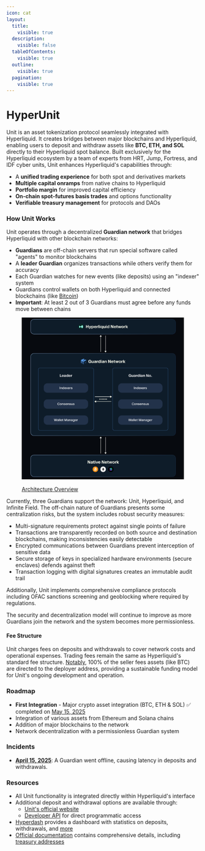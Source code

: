 ```yaml
---
icon: cat
layout:
  title:
    visible: true
  description:
    visible: false
  tableOfContents:
    visible: true
  outline:
    visible: true
  pagination:
    visible: true
---
```


# HyperUnit

Unit is an asset tokenization protocol seamlessly integrated with Hyperliquid. It creates bridges between major blockchains and Hyperliquid, enabling users to deposit and withdraw assets like **BTC, ETH, and SOL** directly to their Hyperliquid spot balance. Built exclusively for the Hyperliquid ecosystem by a team of experts from HRT, Jump, Fortress, and IDF cyber units, Unit enhances Hyperliquid's capabilities through:

* A **unified trading experience** for both spot and derivatives markets
* **Multiple capital onramps** from native chains to Hyperliquid
* **Portfolio margin** for improved capital efficiency
* **On-chain spot-futures basis trades** and options functionality
* **Verifiable treasury management** for protocols and DAOs

### How Unit Works

Unit operates through a decentralized **Guardian network** that bridges Hyperliquid with other blockchain networks:

* **Guardians** are off-chain servers that run special software called "agents" to monitor blockchains
* A **leader Guardian** organizes transactions while others verify them for accuracy
* Each Guardian watches for new events (like deposits) using an "indexer" system
* Guardians control wallets on both Hyperliquid and connected blockchains (like [Bitcoin](https://docs.hyperunit.xyz/developers/key-addresses/mainnet/bitcoin))
* **Important**: At least 2 out of 3 Guardians must agree before any funds move between chains

<figure><img src="../.gitbook/assets/image (2).png" alt=""><figcaption><p><a href="https://docs.hyperunit.xyz/architecture/quickstart">Architecture Overview</a></p></figcaption></figure>

Currently, three Guardians support the network: Unit, Hyperliquid, and Infinite Field. The off-chain nature of Guardians presents some centralization risks, but the system includes robust security measures:

* Multi-signature requirements protect against single points of failure
* Transactions are transparently recorded on both source and destination blockchains, making inconsistencies easily detectable
* Encrypted communications between Guardians prevent interception of sensitive data
* Secure storage of keys in specialized hardware environments (secure enclaves) defends against theft
* Transaction logging with digital signatures creates an immutable audit trail

Additionally, Unit implements comprehensive compliance protocols including OFAC sanctions screening and geoblocking where required by regulations.

The security and decentralization model will continue to improve as more Guardians join the network and the system becomes more permissionless.

#### Fee Structure

Unit charges fees on deposits and withdrawals to cover network costs and operational expenses. Trading fees remain the same as Hyperliquid's standard fee structure. [Notably](https://x.com/cainosullivan/status/1891360551424721171), 100% of the seller fees assets (like BTC) are directed to the deployer address, providing a sustainable funding model for Unit's ongoing development and operation.

### Roadmap

* **First Integration** - Major crypto asset integration (BTC, ETH & SOL) ✅ completed on [May 15, 2025](https://x.com/hyperunit/status/1922801777407295658)
* Integration of various assets from Ethereum and Solana chains
* Addition of major blockchains to the network
* Network decentralization with a permissionless Guardian system

### Incidents

* [**April 15, 2025**](https://x.com/hyperunit/status/1912093926065856562): A Guardian went offline, causing latency in deposits and withdrawals.

### Resources

* All Unit functionality is integrated directly within Hyperliquid's interface
* Additional deposit and withdrawal options are available through:
  * [Unit's official website](https://app.hyperunit.xyz/)
  * [Developer API](https://docs.hyperunit.xyz/developers/api) for direct programmatic access
* [Hyperdash](https://unit.hyperdash.info/) provides a dashboard with statistics on deposits, withdrawals, and [more](https://x.com/hypurrdash/status/1890518525824901317)
* [Official documentation](https://docs.hyperunit.xyz/) contains comprehensive details, including [treasury addresses](https://docs.hyperunit.xyz/developers/key-addresses/mainnet)
